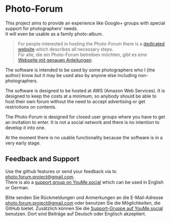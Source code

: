# Photo-Forum

This project aims to provide an experience like Google+ groups with special support for
photographers' needs.   
It will even be usable as a family photo-album.

> For people interested in hosting the Photo-Forum there is a [dedicated website](https://fte378.github.io/photo-forum/index) which describes all necessary steps.  
> Für alle, die ein Photo-Forum betreiben möchten, gibt es eine [Webseite mit genauen Anleitungen](https://fte378.github.io/photo-forum/index_de).

The software is intended to be used by some photographers who I (the author) know but it may be used
also by anyone else including non-photographers.

The software is designed to be hosted at AWS (Amazon Web Services). It is designed to keep
the costs at a minimum, so anybody should be able to host their own forum without the need
to accept advertising or get restrictions on contents.

The Photo-Forum is designed for closed user groups where you have to get an invitation
to enter. It is not a social network and there is no intention to develop it into one.

At the moment there is no usable functionality because the software is in a very early stage.

## Feedback and Support

Use the github features or send your feedback via to photo.forum.project@gmail.com.   
There is alo a [support group on YouMe.social](https://youme.social/groups/view/102/photo-forum-support)
which can be used in English or German.

Bitte senden Sie Rückmeldungen und Anmerkungen an die E-Mail-Adresse photo.forum.project@gmail.com oder
benutzen Sie die Möglichkeiten, die GitHub bietet. Zusätzlich können Sie die
[Support-Gruppe auf YouMe.social](https://youme.social/groups/view/102/photo-forum-support)
benutzen. Dort sind Beiträge auf Deutsch oder Englisch akzeptiert.
